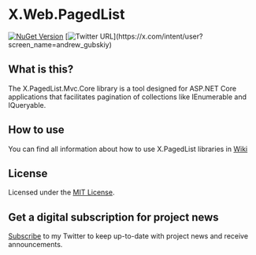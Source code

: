 # X.Web.PagedList

[![NuGet Version](http://img.shields.io/nuget/v/X.PagedList.Mvc.Core.svg?style=flat)](https://www.nuget.org/packages/X.PagedList.Mvc.Core/)
[![Twitter URL](https://img.shields.io/twitter/url/https/x.com/andrew_gubskiy.svg?style=social&label=Follow%20me!)](https://x.com/intent/user?screen_name=andrew_gubskiy)


## What is this?
The X.PagedList.Mvc.Core library is a tool designed for ASP.NET Core applications that facilitates pagination of 
collections like IEnumerable and IQueryable.

## How to use
You can find all information about how to use X.PagedList libraries in [Wiki](https://github.com/dncuug/X.PagedList/wiki)

## License
Licensed under the [MIT License](https://github.com/dncuug/X.PagedList/blob/master/LICENSE).

## Get a digital subscription for project news
[Subscribe](https://twitter.com/intent/user?screen_name=andrew_gubskiy) to my Twitter to keep up-to-date with project news and receive announcements.